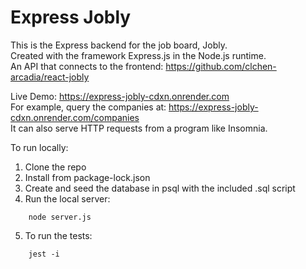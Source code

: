 # Express Jobly

This is the Express backend for the job board, Jobly.  
Created with the framework Express.js in the Node.js runtime.  
An API that connects to the frontend: https://github.com/clchen-arcadia/react-jobly  

Live Demo: https://express-jobly-cdxn.onrender.com  
For example, query the companies at: https://express-jobly-cdxn.onrender.com/companies  
It can also serve HTTP requests from a program like Insomnia.

To run locally:
1. Clone the repo
2. Install from package-lock.json
3. Create and seed the database in psql with the included .sql script
4. Run the local server:
```
    node server.js
```
5. To run the tests:
```
    jest -i
```
